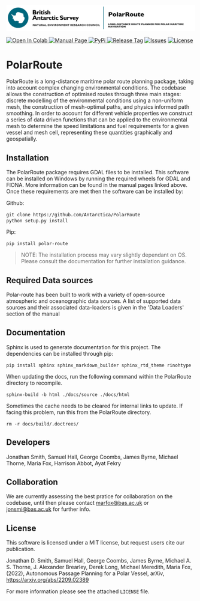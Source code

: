 ![](logo.jpg)

<a href="https://colab.research.google.com/drive/12D-CN10X7xAcXn_df0zNLHtdiiXxZVkz?usp=sharing"><img src="https://colab.research.google.com/assets/colab-badge.svg" alt="Open In Colab" alt="Colab">
<a href="https://antarctica.github.io/PolarRoute/"><img src="https://img.shields.io/badge/Manual%20-github.io%2FPolarRoute%2F-red" alt="Manual Page">
<a href="https://pypi.org/project/polar-route/"><img src="https://img.shields.io/pypi/v/polar-route" alt="PyPi">
<a href="https://github.com/antarctica/PolarRoute/tags"><img src="https://img.shields.io/github/v/tag/antarctica/PolarRoute" alt="Release Tag"></a>
<a href="https://github.com/antarctica/PolarRoute/issues"><img src="https://img.shields.io/github/issues/antarctica/PolarRoute" alt="Issues"></a>
<a href="https://github.com/antarctica/PolarRoute/blob/main/LICENSE"><img src="https://img.shields.io/github/license/antarctica/PolarRoute" alt="License"></a>

# PolarRoute
PolarRoute is a long-distance maritime polar route planning package, taking into account complex changing environmental conditions. The codebase allows the construction of optimised routes through three main stages: discrete modelling of the environmental conditions using a non-uniform mesh, the construction of mesh-optimal paths, and physics informed path smoothing. In order to account for different vehicle properties we construct a series of data driven functions that can be applied to the environmental mesh to determine the speed limitations and fuel requirements for a given vessel and mesh cell, representing these quantities graphically and geospatially.

## Installation
The PolarRoute package requires GDAL files to be installed. This software can be installed on Windows by running the required wheels for GDAL and FIONA. More information can be found in the manual pages linked above. Once these requirements are met then the software can be installed by:

Github:
```
git clone https://github.com/Antarctica/PolarRoute
python setup.py install
```

 Pip: 
```
pip install polar-route
```

> NOTE: The installation process may vary slightly dependant on OS. Please consult the documentation for further installation guidance.

## Required Data sources
Polar-route has been built to work with a variety of open-source atmospheric and oceanographic data sources. 
A list of supported data sources and their associated data-loaders is given in the 
'Data Loaders' section of the manual

## Documentation
Sphinx is used to generate documentation for this project. The dependencies can be installed through pip:
```
pip install sphinx sphinx_markdown_builder sphinx_rtd_theme rinohtype
```
When updating the docs, run the following command within the PolarRoute directory to recompile.
```
sphinx-build -b html ./docs/source ./docs/html
```
Sometimes the cache needs to be cleared for internal links to update. If facing this problem, run this from the PolarRoute directory.
```
rm -r docs/build/.doctrees/
```
## Developers
Jonathan Smith, Samuel Hall, George Coombs, James Byrne,  Michael Thorne, Maria Fox, Harrison Abbot, Ayat Fekry

## Collaboration
We are currently assessing the best pratice for collaboration on the codebase, until then please contact [marfox@bas.ac.uk](marfox@bas.ac.uk) or [jonsmi@bas.ac.uk](jonsmi@bas.ac.uk) for further info.


## License
This software is licensed under a MIT license, but request users cite our publication.  

Jonathan D. Smith, Samuel Hall, George Coombs, James Byrne, Michael A. S. Thorne,  J. Alexander Brearley, Derek Long, Michael Meredith, Maria Fox,  (2022), Autonomous Passage Planning for a Polar Vessel, arXiv, https://arxiv.org/abs/2209.02389

For more information please see the attached ``LICENSE`` file. 

[version]: https://img.shields.io/PolarRoute/v/datadog-metrics.svg?style=flat-square
[downloads]: https://img.shields.io/PolarRoute/dm/datadog-metrics.svg?style=flat-square

